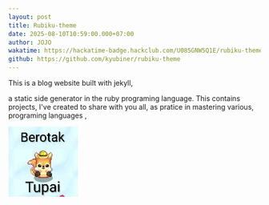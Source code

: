 ```yaml
---
layout: post
title: Rubiku-theme
date: 2025-08-10T10:59:00.000+07:00
author: JOJO
wakatime: https://hackatime-badge.hackclub.com/U085GNW5Q1E/rubiku-theme
github: https://github.com/kyubiner/rubiku-theme
---
```

This is a blog website built with jekyll,
<!--more-->
a static side generator in the ruby programing language. This contains projects, I've created to share with you all, as pratice in mastering various, programing languages ,


![Test](/assets/uploads/screenshot_20250802-112920_1~2.jpg "Test")

